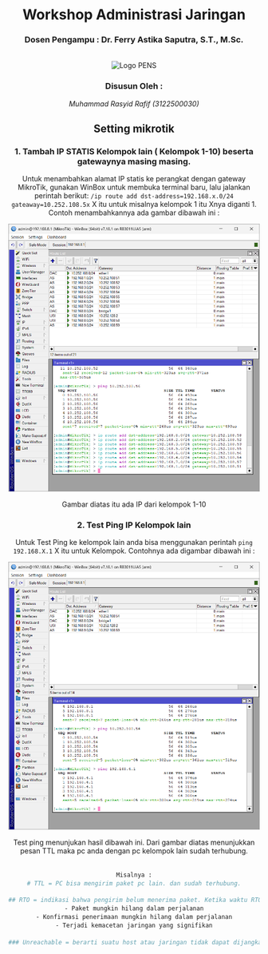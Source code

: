 <div align="center">
  <h1 class="text-align: center;font-weight: bold"><h1>Workshop Administrasi Jaringan</h1>
  <h3 class="text-align: center;">Dosen Pengampu : Dr. Ferry Astika Saputra, S.T., M.Sc.</h3>
</div>
<br />
<div align="center">
  <img src="https://upload.wikimedia.org/wikipedia/id/4/44/Logo_PENS.png" alt="Logo PENS">
  <div align="center">
  <h3 style="text-align: center;">Disusun Oleh :</h3>
 <p style="text-align: center;">
    <em>Muhammad Rasyid Rafif (3122500030)</em>
  </p>
</div>

## Setting mikrotik

### 1. Tambah IP STATIS Kelompok lain ( Kelompok 1-10) beserta gatewaynya masing masing.

Untuk menambahkan alamat IP statis ke perangkat dengan gateway MikroTik, gunakan WinBox untuk membuka terminal baru, lalu jalankan perintah berikut:
`/ip route add dst-address=192.168.x.0/24 gateaway=10.252.108.5x` 
X itu untuk misalnya kelompok 1 itu Xnya diganti 1. Contoh menambahkannya ada gambar dibawah ini : 

<img src="./img/adds.png" alt="gambar" width="800">

Gambar diatas itu ada IP dari kelompok 1-10

### 2. Test Ping IP Kelompok lain
Untuk Test Ping ke kelompok lain anda bisa menggunakan perintah `ping 192.168.X.1` X itu untuk Kelompok. Contohnya ada digambar dibawah ini : 

<img src="./img/ping.png" alt="gambar" width="800">

Test ping menunjukan hasil dibawah ini. Dari gambar diatas menunjukkan pesan TTL maka pc anda dengan pc kelompok lain sudah terhubung.

```bash 

Misalnya :
# TTL = PC bisa mengirim paket pc lain. dan sudah terhubung.

## RTO = indikasi bahwa pengirim belum menerima paket. Ketika waktu RTO habis tanpa menerima konfirmasi, sistem mengasumsikan bahwa:
- Paket mungkin hilang dalam perjalanan
- Konfirmasi penerimaan mungkin hilang dalam perjalanan
- Terjadi kemacetan jaringan yang signifikan

### Unreachable = berarti suatu host atau jaringan tidak dapat dijangkau / PC anda dan kelompok lain belum terhubung.

```

